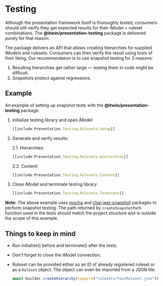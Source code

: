 # Testing

Although the presentation framework itself is thoroughly tested, consumers should still verify they get expected results for their iModel + ruleset combinations. The **@itwin/presentation-testing** package is delivered
purely for that reason.

The package delivers an API that allows creating hierarchies for supplied iModels and rulesets. Consumers can then verify the result using tools of their liking. Our recommendation is to use snapshot testing for 2 reasons:

1. Resulting hierarchies get rather large — testing them in code might be difficult.
2. Snapshots protect against regressions.

## Example

An example of setting up snapshot tests with the **@itwin/presentation-testing** package:

1. Initialize testing library and open iModel

    ```ts
    [[include:Presentation.Testing.Rulesets.Setup]]
    ```

2. Generate and verify results:

    2.1. Hierarchies:

      ```ts
      [[include:Presentation.Testing.Rulesets.Hierarchies]]
      ```

    2.2. Content:

      ```ts
      [[include:Presentation.Testing.Rulesets.Content]]
      ```

3. Close iModel and terminate testing library:

    ```ts
    [[include:Presentation.Testing.Rulesets.Terminate]]
    ```

**Note:** The above example uses [mocha](https://www.npmjs.com/package/mocha) and [chai-jest-snapshot](https://www.npmjs.com/package/chai-jest-snapshot) packages to perform snapshot testing. The path returned by `createSnapshotPath` function used in the tests should match the project structure and is outside the scope of this example.

## Things to keep in mind

- Run initialize() before and terminate() after the tests.
- Don't forget to close the iModel connection.
- Ruleset can be provided either as an ID of already registered ruleset or as a `Ruleset` object. The object can even be imported from a JSON file:

  ```ts
  await builder.createHierarchy(require("rulesets/YourRuleset.json"))
  ```
